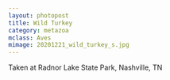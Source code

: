 ```yaml
---
layout: photopost
title: Wild Turkey
category: metazoa
mclass: Aves
mimage: 20201221_wild_turkey_s.jpg
---
```


Taken at Radnor Lake State Park, Nashville, TN
